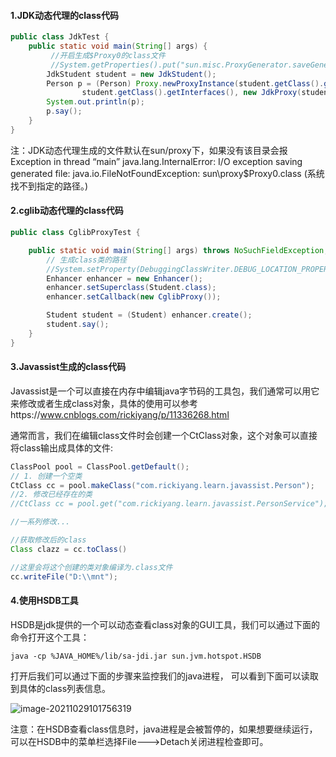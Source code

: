 #### 1.JDK动态代理的class代码

```java
public class JdkTest {
    public static void main(String[] args) {
         //开启生成$Proxy0的class文件 
         //System.getProperties().put("sun.misc.ProxyGenerator.saveGeneratedFiles", "true");
        JdkStudent student = new JdkStudent();
        Person p = (Person) Proxy.newProxyInstance(student.getClass().getClassLoader(),
                student.getClass().getInterfaces(), new JdkProxy(student));
        System.out.println(p);
        p.say();
    }
}
```

注：JDK动态代理生成的文件默认在sun/proxy下，如果没有该目录会报Exception in thread “main” java.lang.InternalError: I/O exception saving generated file: java.io.FileNotFoundException: sun\proxy$Proxy0.class (系统找不到指定的路径。)

#### 2.cglib动态代理的class代码

```java
public class CglibProxyTest {

    public static void main(String[] args) throws NoSuchFieldException, SecurityException, IllegalArgumentException, IllegalAccessException {
        // 生成class类的路径
        //System.setProperty(DebuggingClassWriter.DEBUG_LOCATION_PROPERTY, "E://tmp");   
        Enhancer enhancer = new Enhancer();
        enhancer.setSuperclass(Student.class);
        enhancer.setCallback(new CglibProxy());

        Student student = (Student) enhancer.create();
        student.say();
    }
}
```

#### 3.Javassist生成的class代码

Javassist是一个可以直接在内存中编辑java字节码的工具包，我们通常可以用它来修改或者生成class对象，具体的使用可以参考https://www.cnblogs.com/rickiyang/p/11336268.html

通常而言，我们在编辑class文件时会创建一个CtClass对象，这个对象可以直接将class输出成具体的文件:

```java
ClassPool pool = ClassPool.getDefault();       
// 1. 创建一个空类
CtClass cc = pool.makeClass("com.rickiyang.learn.javassist.Person");
//2. 修改已经存在的类
//CtClass cc = pool.get("com.rickiyang.learn.javassist.PersonService");

//一系列修改...

//获取修改后的class
Class clazz = cc.toClass()

//这里会将这个创建的类对象编译为.class文件
cc.writeFile("D:\\mnt");
```

#### 4.使用HSDB工具

HSDB是jdk提供的一个可以动态查看class对象的GUI工具，我们可以通过下面的命令打开这个工具：

```
java -cp %JAVA_HOME%/lib/sa-jdi.jar sun.jvm.hotspot.HSDB
```

打开后我们可以通过下面的步骤来监控我们的java进程， 可以看到下面可以读取到具体的class列表信息。

![image-20211029101756319](https://alex-img-1253982387.cos.ap-nanjing.myqcloud.com/Typora-wm/202110291018104.png)

注意：在HSDB查看class信息时，java进程是会被暂停的，如果想要继续运行，可以在HSDB中的菜单栏选择File--->Detach关闭进程检查即可。